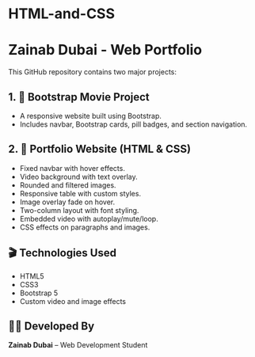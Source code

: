 # HTML-and-CSS

# Zainab Dubai - Web Portfolio

This GitHub repository contains two major projects:

## 1. 🧰 Bootstrap Movie Project
- A responsive website built using Bootstrap.
- Includes navbar, Bootstrap cards, pill badges, and section navigation.

## 2. 🎨 Portfolio Website (HTML & CSS)
- Fixed navbar with hover effects.
- Video background with text overlay.
- Rounded and filtered images.
- Responsive table with custom styles.
- Image overlay fade on hover.
- Two-column layout with font styling.
- Embedded video with autoplay/mute/loop.
- CSS effects on paragraphs and images.

## 🎬 Technologies Used

- HTML5
- CSS3
- Bootstrap 5
- Custom video and image effects

## 👩‍💻 Developed By
**Zainab Dubai** – Web Development Student
